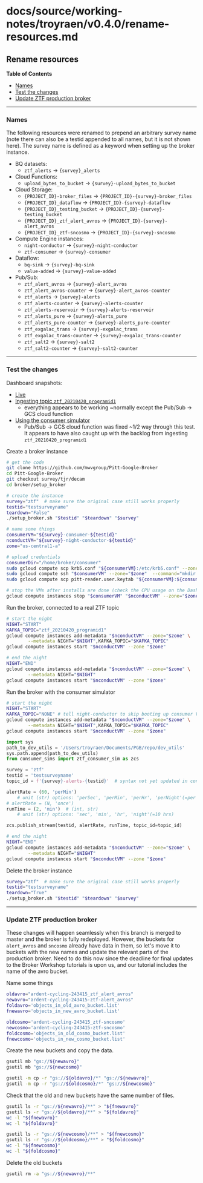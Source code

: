 # docs/source/working-notes/troyraen/v0.4.0/rename-resources.md

## Rename resources

__Table of Contents__
- [Names](#names)
- [Test the changes](#test-the-changes)
- [Update ZTF production broker](#update-ztf-production-broker)

---

### Names
<!-- fs -->
The following resources were renamed to prepend an arbitrary survey name (note there can also be a testid appended to all names, but it is not shown here). The survey name is defined as a keyword when setting up the broker instance.

- BQ datasets:
    - `ztf_alerts` -> `{survey}_alerts`
- Cloud Functions:
    - `upload_bytes_to_bucket` -> `{survey}-upload_bytes_to_bucket`
- Cloud Storage:
    - `{PROJECT_ID}-broker_files` -> `{PROJECT_ID}-{survey}-broker_files`
    - `{PROJECT_ID}_dataflow` -> `{PROJECT_ID}-{survey}-dataflow`
    - `{PROJECT_ID}_testing_bucket` -> `{PROJECT_ID}-{survey}-testing_bucket`
    - `{PROJECT_ID}_ztf_alert_avros` -> `{PROJECT_ID}-{survey}-alert_avros`
    - `{PROJECT_ID}_ztf-sncosmo` -> `{PROJECT_ID}-{survey}-sncosmo`
- Compute Engine instances:
    - `night-conductor` -> `{survey}-night-conductor`
    - `ztf-consumer` -> `{survey}-consumer`
- Dataflow:
    - `bq-sink` -> `{survey}-bq-sink`
    - `value-added` -> `{survey}-value-added`
- Pub/Sub:
    - `ztf_alert_avros` -> `{survey}-alert_avros`
    - `ztf_alert_avros-counter` -> `{survey}-alert_avros-counter`
    - `ztf_alerts` -> `{survey}-alerts`
    - `ztf_alerts-counter` -> `{survey}-alerts-counter`
    - `ztf_alerts-reservoir` -> `{survey}-alerts-reservoir`
    - `ztf_alerts_pure` -> `{survey}-alerts_pure`
    - `ztf_alerts_pure-counter` -> `{survey}-alerts_pure-counter`
    - `ztf_exgalac_trans` -> `{survey}-exgalac_trans`
    - `ztf_exgalac_trans-counter` -> `{survey}-exgalac_trans-counter`
    - `ztf_salt2` -> `{survey}-salt2`
    - `ztf_salt2-counter` -> `{survey}-salt2-counter`
<!-- fe -->
---

### Test the changes
<!-- fs -->
Dashboard snapshots:
- [Live](https://console.cloud.google.com/monitoring/dashboards/builder/broker-instance-ztf-testsurveyname)
- [Ingesting topic `ztf_20210420_programid1`](https://console.cloud.google.com/monitoring/dashboards/builder/broker-instance-ztf-testsurveyname?project=ardent-cycling-243415&dashboardBuilderState=%257B%2522editModeEnabled%2522:false%257D&startTime=20210420T231539-04:00&endTime=20210420T233500-04:00)
    - everything appears to be working ~normally except the Pub/Sub -> GCS cloud function
- [Using the consumer simulator](https://console.cloud.google.com/monitoring/dashboards/builder/broker-instance-ztf-testsurveyname?project=ardent-cycling-243415&dashboardBuilderState=%257B%2522editModeEnabled%2522:false%257D&startTime=20210420T235539-04:00&endTime=20210421T001500-04:00)
    - Pub/Sub -> GCS cloud function was fixed ~1/2 way through this test. It appears to have also caught up with the backlog from ingesting `ztf_20210420_programid1`

Create a broker instance
```bash
# get the code
git clone https://github.com/mwvgroup/Pitt-Google-Broker
cd Pitt-Google-Broker
git checkout survey/tjr/decam
cd broker/setup_broker

# create the instance
survey="ztf"  # make sure the original case still works properly
testid="testsurveyname"
teardown="False"
./setup_broker.sh "$testid" "$teardown" "$survey"

# name some things
consumerVM="${survey}-consumer-${testid}"
nconductVM="${survey}-night-conductor-${testid}"
zone="us-central1-a"

# upload credentials
consumerDir="/home/broker/consumer"
sudo gcloud compute scp krb5.conf "${consumerVM}:/etc/krb5.conf" --zone="$zone"
sudo gcloud compute ssh "$consumerVM" --zone="$zone"  --command="mkdir -p ${consumerDir}"
sudo gcloud compute scp pitt-reader.user.keytab "${consumerVM}:${consumerDir}/pitt-reader.user.keytab" --zone="$zone"

# stop the VMs after installs are done (check the CPU usage on the Dashboard)
gcloud compute instances stop "$consumerVM" "$nconductVM" --zone="$zone"
```

Run the broker, connected to a real ZTF topic
```bash
# start the night
NIGHT="START"
KAFKA_TOPIC="ztf_20210420_programid1"
gcloud compute instances add-metadata "$nconductVM" --zone="$zone" \
        --metadata NIGHT="$NIGHT",KAFKA_TOPIC="$KAFKA_TOPIC"
gcloud compute instances start "$nconductVM" --zone "$zone"

# end the night
NIGHT="END"
gcloud compute instances add-metadata "$nconductVM" --zone="$zone" \
        --metadata NIGHT="$NIGHT"
gcloud compute instances start "$nconductVM" --zone "$zone"

```

Run the broker with the consumer simulator
```bash
# start the night
NIGHT="START"
KAFKA_TOPIC="NONE" # tell night-conductor to skip booting up consumer VM
gcloud compute instances add-metadata "$nconductVM" --zone="$zone" \
        --metadata NIGHT="$NIGHT",KAFKA_TOPIC="$KAFKA_TOPIC"
gcloud compute instances start "$nconductVM" --zone "$zone"
```
```python
import sys
path_to_dev_utils = '/Users/troyraen/Documents/PGB/repo/dev_utils'
sys.path.append(path_to_dev_utils)
from consumer_sims import ztf_consumer_sim as zcs

survey = 'ztf'
testid = 'testsurveyname'
topic_id = f'{survey}-alerts-{testid}'  # syntax not yet updated in consumer sim

alertRate = (60, 'perMin')
    # unit (str) options: 'perSec', 'perMin', 'perHr', 'perNight'(=per 10 hrs)
# alertRate = (N, 'once')
runTime = (2, 'min')  # (int, str)
    # unit (str) options: 'sec', 'min', 'hr', 'night'(=10 hrs)

zcs.publish_stream(testid, alertRate, runTime, topic_id=topic_id)
```
```bash
# end the night
NIGHT="END"
gcloud compute instances add-metadata "$nconductVM" --zone="$zone" \
        --metadata NIGHT="$NIGHT"
gcloud compute instances start "$nconductVM" --zone "$zone"
```

Delete the broker instance
```bash
survey="ztf"  # make sure the original case still works properly
testid="testsurveyname"
teardown="True"
./setup_broker.sh "$testid" "$teardown" "$survey"
```
<!-- fe Test the changes -->
---

### Update ZTF production broker
<!-- fs -->
These changes will happen seamlessly when this branch is merged to master and the broker is fully redeployed.
However, the buckets for `alert_avros` and `sncosmo` already have data in them, so let's move it to buckets with the new names and update the relevant parts of the production broker.
Need to do this now since the deadline for final updates to the Broker Workshop tutorials is upon us, and our tutorial includes the name of the avro bucket.

Name some things
```bash
oldavro="ardent-cycling-243415_ztf_alert_avros"
newavro="ardent-cycling-243415-ztf-alert_avros"
foldavro='objects_in_old_avro_bucket.list'
fnewavro='objects_in_new_avro_bucket.list'

oldcosmo='ardent-cycling-243415_ztf-sncosmo'
newcosmo='ardent-cycling-243415-ztf-sncosmo'
foldcosmo='objects_in_old_cosmo_bucket.list'
fnewcosmo='objects_in_new_cosmo_bucket.list'
```

Create the new buckets and copy the data.
```bash
gsutil mb "gs://${newavro}"
gsutil mb "gs://${newcosmo}"

gsutil -m cp -r "gs://${oldavro}/*" "gs://${newavro}"
gsutil -m cp -r "gs://${oldcosmo}/*" "gs://${newcosmo}"
```

Check that the old and new buckets have the same number of files.
```bash
gsutil ls -r "gs://${newavro}/**" > "${fnewavro}"
gsutil ls -r "gs://${oldavro}/**" > "${foldavro}"
wc -l "${fnewavro}"
wc -l "${foldavro}"

gsutil ls -r "gs://${newcosmo}/**" > "${fnewcosmo}"
gsutil ls -r "gs://${oldcosmo}/**" > "${foldcosmo}"
wc -l "${fnewcosmo}"
wc -l "${foldcosmo}"
```

Delete the old buckets
```bash
gsutil rm -a "gs://${newavro}/**"

```

<!-- ```python
from datetime import datetime
import pandas as pd
fnewavro='objects_in_new_avro_bucket.list'
fnewcosmo='objects_in_new_cosmo_bucket.list'

def extract_date(fname):
    yyyymmdd = fname.split('_')[-2]
    y,m,d = int(yyyymmdd[:4]), int(yyyymmdd[4:6]), int(yyyymmdd[6:])
    return datetime(y,m,d)

for f in [fnewcosmo, fnewavro]:
    df = pd.read_csv(f, columns=['filename'])
    df['date'] = df['filename'].apply(extract_date)
    df.sample(1000)['date'].hist()
    df.describe().to_csv('tmp.describe')
``` -->

<!-- fe Update ZTF production broker -->
